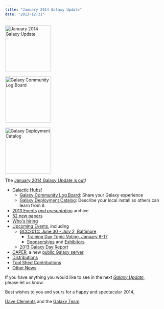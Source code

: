 ```yaml
---
title: "January 2014 Galaxy Update"
date: "2013-12-31"
---
```

<div class='right'>
<a href='/galaxy-updates/2014-01/'><img src="/images/logos/GalaxyUpdate200.png" alt="January 2014 Galaxy Update" width=150 /></a>
<br /><br />
<a href='/galaxy-updates/2014-01/#galaxy-community-log-board'><img src="/images/logos/LogBoardWText200.png" alt="Galaxy Community Log Board" width="150" /></a>
<br /><br />
<a href='/galaxy-updates/2014-01/#galaxy-deployment-catalog'><img src="/images/logos/GalaxyDeploymentCatalog200.png" alt="Galaxy Deployment Catalog" width="150" /></a>
</div>

The [January 2014 Galaxy Update is out](/galaxy-updates/2014-01/)!

* [Galactic Hubs!](/galaxy-updates/2014-01/#galaxy-community-hubs)
    * [Galaxy Community Log Board](/galaxy-updates/2014-01/#galaxy-community-log-board): Share your Galaxy experience
    * [Galaxy Deployment Catalog](/galaxy-updates/2014-01/#galaxy-deployment-catalog): Describe your local install so others can learn from it.
* [2013 Events](/galaxy-updates/2014-01/#2013-events-archive) *[and presentation](/galaxy-updates/2014-01/#2013-events-archive)* archive
* [52 new papers](/galaxy-updates/2014-01/#new-papers)
* [Who's hiring](/galaxy-updates/2014-01/#whos-hiring)
* [Upcoming Events](/galaxy-updates/2014-01/#events), including
    * [GCC2014: June 30 - July 2, Baltimore](/galaxy-updates/2014-01/#gcc2014-june-30---july-2-baltimore)
        * [Training Day Topic Voting, January 6-17](/galaxy-updates/2014-01/#training-day-topic-voting-january-6-17)
        * [Sponsorships](/galaxy-updates/2014-01/#sponsorships) and [Exhibitors](/galaxy-updates/2014-01/#exhibitors)
    * [2013 Galaxy Day Report](/galaxy-updates/2014-01/#2013-galaxy-day-report)
* [CAPER](/galaxy-updates/2014-01/#caper), a new [public Galaxy server](/galaxy-updates/2014-01/#new-public-servers)
* [Distributions](/galaxy-updates/2014-01/#galaxy-distributions)
* [Tool Shed Contributions](/galaxy-updates/2014-01/#toolshed-contributions)
* [Other News](/galaxy-updates/2014-01/#other-news)

If you have anything you would like to see in the next *[Galaxy Update](/galaxy-updates/)*, please let us know.

Best wishes to you and yours for a happy and spectacular 2014,

[Dave Clements](/people/dave-clements/) and the [Galaxy Team](/galaxy-team/)
